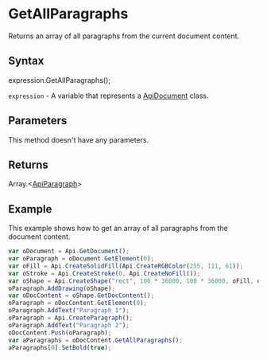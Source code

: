 # GetAllParagraphs

Returns an array of all paragraphs from the current document content.

## Syntax

expression.GetAllParagraphs();

`expression` - A variable that represents a [ApiDocument](../ApiDocument.md) class.

## Parameters

This method doesn't have any parameters.

## Returns

Array.\<[ApiParagraph](../../ApiParagraph/ApiParagraph.md)>

## Example

This example shows how to get an array of all paragraphs from the document content.

```javascript
var oDocument = Api.GetDocument();
var oParagraph = oDocument.GetElement(0);
var oFill = Api.CreateSolidFill(Api.CreateRGBColor(255, 111, 61));
var oStroke = Api.CreateStroke(0, Api.CreateNoFill());
var oShape = Api.CreateShape("rect", 100 * 36000, 100 * 36000, oFill, oStroke);
oParagraph.AddDrawing(oShape);
var oDocContent = oShape.GetDocContent();
oParagraph = oDocContent.GetElement(0);
oParagraph.AddText("Paragraph 1");
oParagraph = Api.CreateParagraph();
oParagraph.AddText("Paragraph 2");
oDocContent.Push(oParagraph);
var aParagraphs = oDocContent.GetAllParagraphs();
aParagraphs[0].SetBold(true);
```
